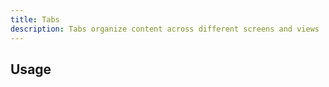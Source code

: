 ```yaml
---
title: Tabs
description: Tabs organize content across different screens and views
---
```


## Usage

<usage></usage>

